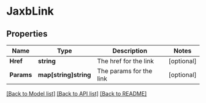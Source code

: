 # JaxbLink

## Properties

Name | Type | Description | Notes
------------ | ------------- | ------------- | -------------
**Href** | **string** | The href for the link | [optional] 
**Params** | **map[string]string** | The params for the link | [optional] 

[[Back to Model list]](../README.md#documentation-for-models) [[Back to API list]](../README.md#documentation-for-api-endpoints) [[Back to README]](../README.md)



